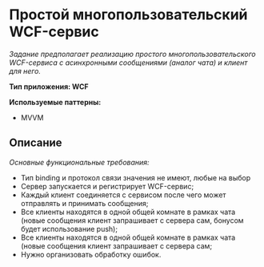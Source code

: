 # Простой многопользовательский WCF-сервис

*Задание предполагает реализацию простого многопользовательского WCF-сервиса с асинхронными сообщениями (аналог чата) и клиент для него.* 

**Тип приложения: WCF**

**Используемые паттерны:**
* MVVM

## Описание

*Основные функциональные требования:*

- Тип binding и протокол связи значения не имеют, любые на выбор
- Сервер запускается и регистрирует WCF-сервис;
- Каждый клиент соединяется с сервисом после чего может отправлять и принимать сообщения;
- Все клиенты находятся в одной общей комнате в рамках чата (новые сообщения клиент запрашивает с сервера сам, бонусом будет использование push);
- Все клиенты находятся в одной общей комнате в рамках чата (новые сообщения клиент запрашивает с сервера сам;
- Нужно организовать обработку ошибок.

